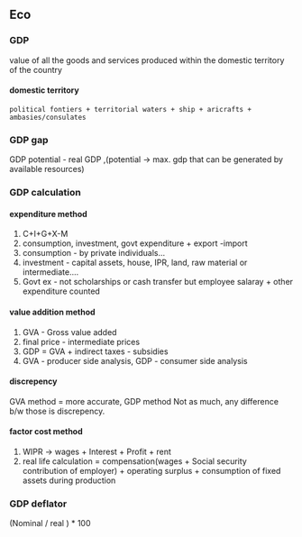 ## Eco
### GDP
value of all the goods and services produced within the domestic territory of the country
#### domestic territory 
	political fontiers + territorial waters + ship + aricrafts + ambasies/consulates
### GDP gap 
GDP potential - real GDP ,(potential -> max. gdp that can be generated by available resources)
### GDP calculation
#### expenditure method
1. C+I+G+X-M
2. consumption, investment, govt expenditure + export -import
3. consumption - by private individuals...
4. investment - capital assets, house, IPR, land, raw material or intermediate....
5. Govt ex - not scholarships or cash transfer but employee salaray + other expenditure counted
#### value addition method
1. GVA - Gross value added
2. final price - intermediate prices
3. GDP = GVA + indirect taxes - subsidies
4. GVA - producer side analysis, GDP - consumer side analysis
#### discrepency
GVA method = more accurate, GDP method Not as much,
any difference b/w those is discrepency.

#### factor cost method
1. WIPR -> wages + Interest + Profit + rent
2. real life calculation = compensation(wages + Social security contribution of employer)  + operating surplus + consumption of fixed assets during production 
### GDP deflator 
(Nominal / real ) * 100